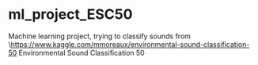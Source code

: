 # ml_project_ESC50
Machine learning project, trying to classify sounds from \https://www.kaggle.com/mmoreaux/environmental-sound-classification-50 Environmental Sound Classification 50
